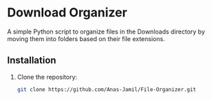 # Download Organizer

A simple Python script to organize files in the Downloads directory by moving them into folders based on their file extensions.

## Installation

1. Clone the repository:
   ```bash
   git clone https://github.com/Anas-Jamil/File-Organizer.git
   ```
